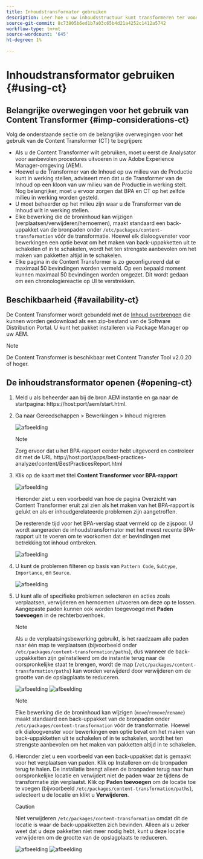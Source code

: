 ```yaml
---
title: Inhoudstransformator gebruiken
description: Leer hoe u uw inhoudsstructuur kunt transformeren ter voorbereiding op het migreren naar AEM as a Cloud Service.
source-git-commit: 8c73805b6ed1b7a03c65b4d21a4252c1412a5742
workflow-type: tm+mt
source-wordcount: '645'
ht-degree: 1%

---
```


# Inhoudstransformator gebruiken {#using-ct}

## Belangrijke overwegingen voor het gebruik van Content Transformer {#imp-considerations-ct}

Volg de onderstaande sectie om de belangrijke overwegingen voor het gebruik van de Content Transformer (CT) te begrijpen:

* Als u de Content Transformer wilt gebruiken, moet u eerst de Analysator voor aanbevolen procedures uitvoeren in uw Adobe Experience Manager-omgeving (AEM).
* Hoewel u de Transformer van de Inhoud op uw milieu van de Productie kunt in werking stellen, adviseert men dat u de Transformer van de Inhoud op een kloon van uw milieu van de Productie in werking stelt. Nog belangrijker, moet u ervoor zorgen dat BPA en CT op het zelfde milieu in werking worden gesteld.
* U moet beheerder op het milieu zijn waar u de Transformer van de Inhoud wilt in werking stellen.
* Elke bewerking die de broninhoud kan wijzigen (verplaatsen/verwijderen/hernoemen), maakt standaard een back-uppakket van de bronpaden onder `/etc/packages/content-transformation` vóór de transformatie. Hoewel elk dialoogvenster voor bewerkingen een optie bevat om het maken van back-uppakketten uit te schakelen of in te schakelen, wordt het ten strengste aanbevolen om het maken van pakketten altijd in te schakelen.
* Elke pagina in de Content Transformer is zo geconfigureerd dat er maximaal 50 bevindingen worden vermeld. Op een bepaald moment kunnen maximaal 50 bevindingen worden omgezet. Dit wordt gedaan om een chronologiereactie op UI te verstrekken.

## Beschikbaarheid {#availability-ct}

De Content Transformer wordt gebundeld met de [Inhoud overbrengen](/help/journey-migration/content-transfer-tool/using-content-transfer-tool/getting-started-content-transfer-tool.md) die kunnen worden gedownload als een zip-bestand van de Software Distribution Portal. U kunt het pakket installeren via Package Manager op uw AEM.

>[!NOTE]
>De Content Transformer is beschikbaar met Content Transfer Tool v2.0.20 of hoger.

## De inhoudstransformator openen {#opening-ct}

1. Meld u als beheerder aan bij de bron AEM instantie en ga naar de startpagina: https://host:port/aem/start.html.
1. Ga naar Gereedschappen > Bewerkingen > Inhoud migreren

   ![afbeelding](/help/journey-migration/content-transformer/assets/ct-1.png)

   >[!NOTE]
   > Zorg ervoor dat u het BPA-rapport eerder hebt uitgevoerd en controleer dit met de URL http://host:port/apps/best-practices-analyzer/content/BestPracticesReport.html

1. Klik op de kaart met titel **Content Transformer voor BPA-rapport**

   ![afbeelding](/help/journey-migration/content-transformer/assets/ct-2.png)

   Hieronder ziet u een voorbeeld van hoe de pagina Overzicht van Content Transformer eruit zal zien als het maken van het BPA-rapport is gelukt en als er inhoudgerelateerde problemen zijn aangetroffen.

   De resterende tijd voor het BPA-verslag staat vermeld op de zijspoor. U wordt aangeraden de inhoudstransformator met het meest recente BPA-rapport uit te voeren om te voorkomen dat er bevindingen met betrekking tot inhoud ontbreken.

   ![afbeelding](/help/journey-migration/content-transformer/assets/ct-3.png)

1. U kunt de problemen filteren op basis van `Pattern Code`, `Subtype`, `Importance`, en `Source`.

   ![afbeelding](/help/journey-migration/content-transformer/assets/ct-4.png)

1. U kunt alle of specifieke problemen selecteren en acties zoals verplaatsen, verwijderen en hernoemen uitvoeren om deze op te lossen. Aangepaste paden kunnen ook worden toegevoegd met **Paden toevoegen** in de rechterbovenhoek.

   >[!NOTE]
   > Als u de verplaatsingsbewerking gebruikt, is het raadzaam alle paden naar één map te verplaatsen (bijvoorbeeld onder `/etc/packages/content-transformation/paths`), dus wanneer de back-uppakketten zijn geïnstalleerd om de instantie terug naar de oorspronkelijke staat te brengen, wordt de map (`/etc/packages/content-transformation/paths`) kan worden verwijderd door verwijderen om de grootte van de opslagplaats te reduceren.

   ![afbeelding](/help/journey-migration/content-transformer/assets/ct-5.png)
   ![afbeelding](/help/journey-migration/content-transformer/assets/ct-6.png)

   >[!NOTE]
   > Elke bewerking die de broninhoud kan wijzigen (`move`/`remove`/`rename`) maakt standaard een back-uppakket van de bronpaden onder `/etc/packages/content-transformation` vóór de transformatie. Hoewel elk dialoogvenster voor bewerkingen een optie bevat om het maken van back-uppakketten uit te schakelen of in te schakelen, wordt het ten strengste aanbevolen om het maken van pakketten altijd in te schakelen.

1. Hieronder ziet u een voorbeeld van een back-uppakket dat is gemaakt voor het verplaatsen van paden. Klik op Installeren om de bronpaden terug te halen. De installatie brengt alleen de bronpaden terug naar hun oorspronkelijke locatie en verwijdert niet de paden waar ze tijdens de transformatie zijn verplaatst. Klik op **Paden toevoegen** om de locatie toe te voegen (bijvoorbeeld `/etc/packages/content-transformation/paths`), selecteert u de locatie en klikt u **Verwijderen**.

   >[!CAUTION]
   > Niet verwijderen `/etc/packages/content-transformation` omdat dit de locatie is waar de back-uppakketten zich bevinden. Alleen als u zeker weet dat u deze pakketten niet meer nodig hebt, kunt u deze locatie verwijderen om de grootte van de opslagplaats te reduceren.

   ![afbeelding](/help/journey-migration/content-transformer/assets/ct-7.png)
   ![afbeelding](/help/journey-migration/content-transformer/assets/ct-8.png)

